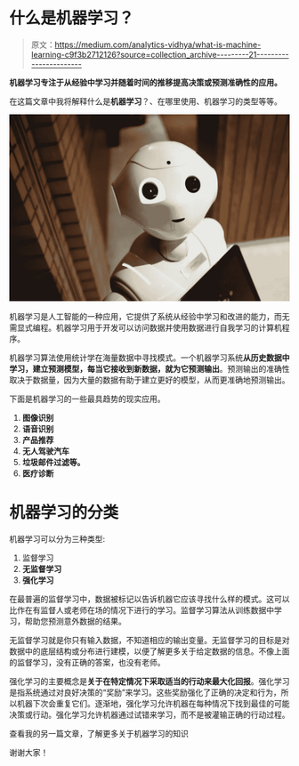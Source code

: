 # 什么是机器学习？

> 原文：<https://medium.com/analytics-vidhya/what-is-machine-learning-c9f3b2712126?source=collection_archive---------21----------------------->

**机器学习专注于从经验中学习并随着时间的推移提高决策或预测准确性的应用。**

在这篇文章中我将解释什么是**机器学习**？、在哪里使用、机器学习的类型等等。

![](img/59ec1bf15dede95d60f165e973c9f4e0.png)

机器学习是人工智能的一种应用，它提供了系统从经验中学习和改进的能力，而无需显式编程。机器学习用于开发可以访问数据并使用数据进行自我学习的计算机程序。

机器学习算法使用统计学在海量数据中寻找模式。一个机器学习系统**从历史数据中学习，建立预测模型，每当它接收到新数据，就为它预测输出**。预测输出的准确性取决于数据量，因为大量的数据有助于建立更好的模型，从而更准确地预测输出。

下面是机器学习的一些最具趋势的现实应用。

1.  **图像识别**
2.  **语音识别**
3.  **产品推荐**
4.  **无人驾驶汽车**
5.  **垃圾邮件过滤等。**
6.  **医疗诊断**

# 机器学习的分类

机器学习可以分为三种类型:

1.  监督学习
2.  **无监督学习**
3.  **强化学习**

在最普遍的监督学习中，数据被标记以告诉机器它应该寻找什么样的模式。这可以比作在有监督人或老师在场的情况下进行的学习。监督学习算法从训练数据中学习，帮助您预测意外数据的结果。

无监督学习就是你只有输入数据，不知道相应的输出变量。无监督学习的目标是对数据中的底层结构或分布进行建模，以便了解更多关于给定数据的信息。不像上面的监督学习，没有正确的答案，也没有老师。

强化学习的主要概念是**关于在特定情况下采取适当的行动来最大化回报**。强化学习是指系统通过对良好决策的“奖励”来学习。这些奖励强化了正确的决定和行为，所以机器下次会重复它们。逐渐地，强化学习允许机器在每种情况下找到最佳的可能决策或行动。强化学习允许机器通过试错来学习，而不是被灌输正确的行动过程。

查看我的另一篇文章，了解更多关于机器学习的知识

谢谢大家！